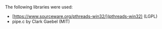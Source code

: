 The following libraries were used:

- [https://www.sourceware.org/pthreads-win32/](pthreads-win32) (LGPL)
- pipe.c by Clark Gaebel (MIT)
